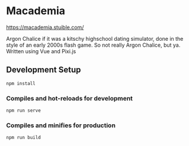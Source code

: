 # Macademia
https://macademia.stuible.com/

Argon Chalice if it was a kitschy highschool dating simulator, done in the style of an early 2000s flash game.  So not really Argon Chalice, but ya.  Written using Vue and Pixi.js

## Development Setup
```
npm install
```

### Compiles and hot-reloads for development
```
npm run serve
```

### Compiles and minifies for production
```
npm run build
```
